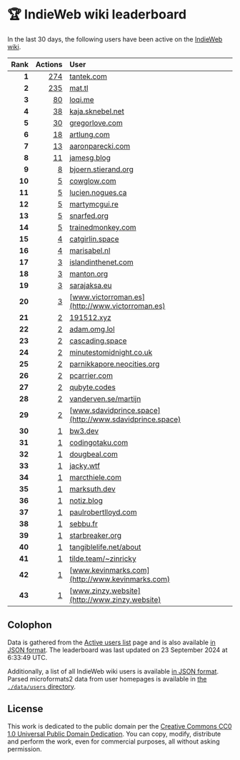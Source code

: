 # 🏆 IndieWeb wiki leaderboard

In the last 30 days, the following users have been active on the [IndieWeb wiki](https://indieweb.org).

| Rank | Actions | User |
|-----:|--------:|:-----|
| **1** | [274](https://indieweb.org/Special:Contributions/Tantek.com) | [tantek.com](http://tantek.com) |
| **2** | [235](https://indieweb.org/Special:Contributions/Mat.tl) | [mat.tl](http://mat.tl) |
| **3** | [80](https://indieweb.org/Special:Contributions/Loqi.me) | [loqi.me](http://loqi.me) |
| **4** | [38](https://indieweb.org/Special:Contributions/Kaja.sknebel.net) | [kaja.sknebel.net](http://kaja.sknebel.net) |
| **5** | [30](https://indieweb.org/Special:Contributions/Gregorlove.com) | [gregorlove.com](http://gregorlove.com) |
| **6** | [18](https://indieweb.org/Special:Contributions/Artlung.com) | [artlung.com](http://artlung.com) |
| **7** | [13](https://indieweb.org/Special:Contributions/Aaronparecki.com) | [aaronparecki.com](http://aaronparecki.com) |
| **8** | [11](https://indieweb.org/Special:Contributions/Jamesg.blog) | [jamesg.blog](http://jamesg.blog) |
| **9** | [8](https://indieweb.org/Special:Contributions/Bjoern.stierand.org) | [bjoern.stierand.org](http://bjoern.stierand.org) |
| **10** | [5](https://indieweb.org/Special:Contributions/Cowglow.com) | [cowglow.com](http://cowglow.com) |
| **11** | [5](https://indieweb.org/Special:Contributions/Lucien.nogues.ca) | [lucien.nogues.ca](http://lucien.nogues.ca) |
| **12** | [5](https://indieweb.org/Special:Contributions/Martymcgui.re) | [martymcgui.re](http://martymcgui.re) |
| **13** | [5](https://indieweb.org/Special:Contributions/Snarfed.org) | [snarfed.org](http://snarfed.org) |
| **14** | [5](https://indieweb.org/Special:Contributions/Trainedmonkey.com) | [trainedmonkey.com](http://trainedmonkey.com) |
| **15** | [4](https://indieweb.org/Special:Contributions/Catgirlin.space) | [catgirlin.space](http://catgirlin.space) |
| **16** | [4](https://indieweb.org/Special:Contributions/Marisabel.nl) | [marisabel.nl](http://marisabel.nl) |
| **17** | [3](https://indieweb.org/Special:Contributions/Islandinthenet.com) | [islandinthenet.com](http://islandinthenet.com) |
| **18** | [3](https://indieweb.org/Special:Contributions/Manton.org) | [manton.org](http://manton.org) |
| **19** | [3](https://indieweb.org/Special:Contributions/Sarajaksa.eu) | [sarajaksa.eu](http://sarajaksa.eu) |
| **20** | [3](https://indieweb.org/Special:Contributions/Www.victorroman.es) | [www.victorroman.es](http://www.victorroman.es) |
| **21** | [2](https://indieweb.org/Special:Contributions/191512.xyz) | [191512.xyz](http://191512.xyz) |
| **22** | [2](https://indieweb.org/Special:Contributions/Adam.omg.lol) | [adam.omg.lol](http://adam.omg.lol) |
| **23** | [2](https://indieweb.org/Special:Contributions/Cascading.space) | [cascading.space](http://cascading.space) |
| **24** | [2](https://indieweb.org/Special:Contributions/Minutestomidnight.co.uk) | [minutestomidnight.co.uk](http://minutestomidnight.co.uk) |
| **25** | [2](https://indieweb.org/Special:Contributions/Parnikkapore.neocities.org) | [parnikkapore.neocities.org](http://parnikkapore.neocities.org) |
| **26** | [2](https://indieweb.org/Special:Contributions/Pcarrier.com) | [pcarrier.com](http://pcarrier.com) |
| **27** | [2](https://indieweb.org/Special:Contributions/Qubyte.codes) | [qubyte.codes](http://qubyte.codes) |
| **28** | [2](https://indieweb.org/Special:Contributions/Vanderven.se_martijn) | [vanderven.se/martijn](http://vanderven.se/martijn) |
| **29** | [2](https://indieweb.org/Special:Contributions/Www.sdavidprince.space) | [www.sdavidprince.space](http://www.sdavidprince.space) |
| **30** | [1](https://indieweb.org/Special:Contributions/Bw3.dev) | [bw3.dev](http://bw3.dev) |
| **31** | [1](https://indieweb.org/Special:Contributions/Codingotaku.com) | [codingotaku.com](http://codingotaku.com) |
| **32** | [1](https://indieweb.org/Special:Contributions/Dougbeal.com) | [dougbeal.com](http://dougbeal.com) |
| **33** | [1](https://indieweb.org/Special:Contributions/Jacky.wtf) | [jacky.wtf](http://jacky.wtf) |
| **34** | [1](https://indieweb.org/Special:Contributions/Marcthiele.com) | [marcthiele.com](http://marcthiele.com) |
| **35** | [1](https://indieweb.org/Special:Contributions/Marksuth.dev) | [marksuth.dev](http://marksuth.dev) |
| **36** | [1](https://indieweb.org/Special:Contributions/Notiz.blog) | [notiz.blog](http://notiz.blog) |
| **37** | [1](https://indieweb.org/Special:Contributions/Paulrobertlloyd.com) | [paulrobertlloyd.com](http://paulrobertlloyd.com) |
| **38** | [1](https://indieweb.org/Special:Contributions/Sebbu.fr) | [sebbu.fr](http://sebbu.fr) |
| **39** | [1](https://indieweb.org/Special:Contributions/Starbreaker.org) | [starbreaker.org](http://starbreaker.org) |
| **40** | [1](https://indieweb.org/Special:Contributions/Tangiblelife.net_about) | [tangiblelife.net/about](http://tangiblelife.net/about) |
| **41** | [1](https://indieweb.org/Special:Contributions/Tilde.team_~zinricky) | [tilde.team/~zinricky](http://tilde.team/~zinricky) |
| **42** | [1](https://indieweb.org/Special:Contributions/Www.kevinmarks.com) | [www.kevinmarks.com](http://www.kevinmarks.com) |
| **43** | [1](https://indieweb.org/Special:Contributions/Www.zinzy.website) | [www.zinzy.website](http://www.zinzy.website) |


## Colophon

Data is gathered from the [Active users list](https://indieweb.org/Special:ActiveUsers) page and is also available [in JSON format](https://github.com/jgarber623/indieweb-wiki-leaderboard/blob/main/data/leaderboard.json). The leaderboard was last updated on 23 September 2024 at 6:33:49 UTC.

Additionally, a list of all IndieWeb wiki users is available [in JSON format](https://github.com/jgarber623/indieweb-wiki-leaderboard/blob/main/data/users.json). Parsed microformats2 data from user homepages is available in [the `./data/users` directory](https://github.com/jgarber623/indieweb-wiki-leaderboard/blob/main/data/users).

## License

This work is dedicated to the public domain per the [Creative Commons CC0 1.0 Universal Public Domain Dedication](https://creativecommons.org/publicdomain/zero/1.0/). You can copy, modify, distribute and perform the work, even for commercial purposes, all without asking permission.
